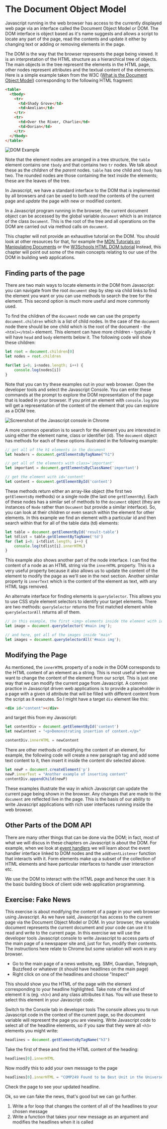 # The Document Object Model

Javascript running in the web browser has access to the currently
displayed web page via an interface called the Document Object Model or
DOM. The DOM interface is object based as it's name suggests and allows
a script to locate any part of the page, read the contents and update it
either by changing text or adding or removing elements in the page.

The DOM is the way that the browser represents the page being viewed. It is
an interpretation of the HTML structure as a hierarchical tree of objects. The
main objects in the tree represent the elements in the HTML page, other nodes
represent attributes and the textual content of the elements.  Here is a simple
example taken from the W3C
([What is the Document Object Model](https://www.w3.org/TR/WD-DOM/introduction.html))
corresponding to the following HTML fragment:

```html
<table>
  <tbody> 
    <tr> 
      <td>Shady Grove</td>
      <td>Aeolian</td> 
    </tr> 
    <tr>
      <td>Over the River, Charlie</td>        
      <td>Dorian</td> 
    </tr> 
  </tbody>
</table>
```

![DOM Example](https://www.w3.org/TR/DOM-Level-3-Core/images/table.png)

Note that the element nodes are arranged in a tree structure, the `table`
element contains one `tbody` and that contains two `tr` nodes.  We talk about
these as the _children_ of the _parent_ nodes. `table` has one child
and `tbody` has two.  The rounded nodes are those containing the text inside
the elements; these are the leaves of the tree.

In Javascript, we have a standard interface to the DOM that is implemented
by all browsers and can be used to both _read_ the contents of the
current page and _update_ the page with new or modified content.

In a Javascript program running in the browser, the current document object
can be accessed by the global variable `document` which is an instance of
the class `Document`.  This is the root of
the tree and all operations on the DOM are carried out via method calls
on `document`.

This chapter will not provide an exhaustive tutorial on the DOM. You should
look at other resources for that, for example the
[MDN Tutorials on Manipulating Documents](https://developer.mozilla.org/en-US/docs/Learn/JavaScript/Client-side_web_APIs/Manipulating_documents)
or the [W3Schools HTML DOM tutorial](http://www.w3schools.com/htmldom/)
Instead, this chapter will point out some of the main concepts relating
to our use of the DOM in building web applications.

## Finding parts of the page

There are two main ways to locate elements in the DOM from Javascript: you
can navigate from the root `document` step by step via child links to
find the element you want or you can use methods to search the tree for
the element.  This second option is much more useful and more commonly used.

To find the children of the `document` node we can use the property `document.children`
which is a list of child nodes.  In the case of the `document` node there should
be one child which is the root of the document - the `<html></html>` element.  This
element can have more children - typically it will have `head` and `body` elements
below it.  The following code will show these children:

```javascript
let root = document.children[0]
let nodes = root.children

for(let i=0; i<nodes.length; i++) {
    console.log(nodes[i])
}
```

Note that you can try these examples out in your web browser. Open the developer
tools and select the Javascript Console.  You can enter these commands at the prompt
to explore the DOM representation of the page that is loaded in your browser.  If you
print an element with `console.log` you will get a representation of the content
of the element that you can explore as a DOM tree.

![Screenshot of the Javascript console in Chrome](screenshot-jsconsole.png)

A more common operation is to search for the element you are interested in using
either the element name, class or identifier (id).  The `document` object has
methods for each of these options illustrated in the following example:

```javascript
// get all of the h1 elements in the document
let headers = document.getElementsByTagName("h1")

// get all of the elements with class='important'
let important = document.getElementsByClassName('important')

// get the element with id='content'
let content = document.getElementById('content')
```

These methods return either an array-like object (the first two `getElementsBy` methods)
or a single node (the last one `getElementBy`).  Each of these nodes has a similar
set of methods to the `document` object (they are instances of `Node` rather
than `Document` but
provide a similar interface). So, you can look at their children
or even search within the element for other elements. In this example we
find an element with a particular id and then search within that for
all of the table data (td) elements:

```javascript
let table = document.getElementById('result-table')
let tdlist = table.getElementByTagName('td')
for (let i=0; i<tdlist.length; i++) {
    console.log(tdlist[i].innerHTML)
}
```

This example also shows another part of the node interface. I can find the
content of a node as an HTML string via the `innerHTML` property.  This is a
very useful
property because it also allows us to update the content of the element
to modify the page as we'll see in the next section.  Another similar property
is `innerText` which is the content of the element as text, with any HTML tags
removed.  

An alternate interface for finding elements is `querySelector`. This
allows you to use CSS style element selectors to identify your target
elements.  There are two methods: `querySelector` returns the first
matched element while `querySelectorAll` returns all of them.

```javascript
// in this example, the first <img> elements inside the element with id="main"
let image = document.querySelector('#main img');

// and here, get all of the images inside "main"
let images = document.querySelectorAll('#main img');
```

## Modifying the Page

As mentioned, the `innerHTML` property of a node in the DOM corresponds to
the HTML content of an element as a string.  This is most useful when we
want to change the content of the element from our script.  This is just
one way that we can modify the current page from Javascript.  A common
practice in Javascript driven web applications is to provide a placeholder
in a page with a given id attribute that will be filled with different
content from the script as it executes.  So I might have a target
`div` element like this:

```html
<div id="content"></div>
```

and target this from my Javascript:

```javascript
let contentDiv = document.getElementById('content')
let newContent = "<p>Demonstrating insertion of content.</p>"

contentDiv.innerHTML = newContent
```

There are other methods of modifying the content of an element, for example,
the following code will create a new paragraph tag and add some text content
to it, then insert it inside the content div selected above.

```javascript
let newP = document.createElement('p')
newP.innerText = "Another example of inserting content"
contentDiv.appendChild(newP)
```

These examples illustrate the way in which Javascript can update the
current page being shown in the browser. Any changes that are made
to the `document` are reflected live in the page.  This is the basis of
our ability to write Javascript applications with rich user interfaces
running inside the web browser.

## Other Parts of the DOM API

There are many other things that can be done via the DOM; in fact, most of
what we will discus in these chapters on Javascript is about the DOM.
For example, when we look at [event handlers](events.md) we will learn about
the event handler interface linked to DOM nodes and the `addEventListener`
function that interacts with it.  Form elements make up a subset of the
collection of HTML elements and have particular interfaces to handle user
interaction etc.

We use the DOM to interact with the HTML page and hence the user.  It is
the basic building block of client side web application programming.

## Exercise: Fake News

This exercise is about modifying the content of a page in your web browser using
Javascript.  As we have said, Javascript has access to the current page via the
Document
Object Model or DOM.  In your browser, the variable document represents
the current document
and your code can use it to read and write to the current page.  In this
exercise we will
use the developer tools Javascript console to write Javascript to access
parts of the main
page of a newspaper site and, just for fun, modify their contents.
The instructions here
relate to Chrome but some variation will work in any browser.

* Go to the main page of a news website, eg. SMH, Guardian, Telegraph, Buzzfeed
or whatever (it should have headlines on the main page)
* Right click on one of the headlines and choose "Inspect"

This should show you the HTML of the page with the element corresponding
to your headline highlighted. Take note of the kind of element it is
(eg. `<h3>`) and any class attributes it has. You will use these to select
this element in your Javascript code.

Switch to the Console tab in developer tools
The console allows you to run Javascript code in the context of the current page,
so the document variable will represent the page you are viewing.  Write Javascript
code to select all of the headline elements, so if you saw that they were all `<h3>`
elements you might write:

```javascript
headlines = document.getElementsByTagName("h3")
```

Take the first of these and find the HTML content of the heading:

```javascript
headlines[0].innerHTML
```

Now modify this to add your own message to the page

```javascript
headlines[0].innerHTML = "COMP249 Found to be Best Unit in the Universe!"
```

Check the page to see your updated headline.

Ok, so we can fake the news, that's good but we can go further.  

1. Write a for loop that changes the content of all of the headlines to
your chosen message
2. Write a function that takes your new message as an argument and modifies
the headlines when it is called
